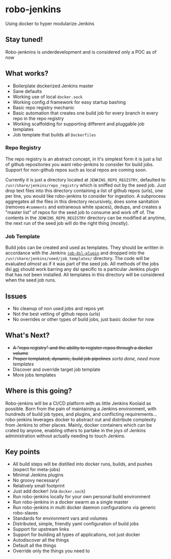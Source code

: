 # robo-jenkins
Using docker to hyper modularize Jenkins

## Stay tuned!
Robo-jenknins is underdevelopment and is considered only a POC as of now 

## What works?
* Boilerplate dockerized Jenkins master
* Sane defaults
* Working use of local `docker.sock`
* Working config.d framework for easy startup bashing
* Basic repo registry mechanic
* Basic automation that creates one build job for every branch in every repo in the repo registry
* Working scaffolding for supporting different and pluggable job templates
* Job template that builds all `Dockerfiles`

### Repo Registry
The repo registry is an abstract concept, in it's simplest form it is just a list of github repositories you want rebo-jenkins to consider for build jobs. Support for non-github repos such as local repos are coming soon.

Currently it is just a directory located at `JENKINS_REPO_REGISTRY`, defaulted to `/usr/share/jenkins/repo_registry` which is sniffed out by the seed job.  Just drop text files into this directory containing a list of github repos (urls), one per line, you would like robo-jenkins to consider for ingestion.   A subprocess aggregates all the files in this directory recursively, does some sanitation (removes `#comments` and extraneous white spaces), dedups, and creates a "master list" of repos for the seed job to consume and work off of. The contents in the `JENKINS_REPO_REGISTRY` directory can be modified at anytime, the next run of the seed job will do the right thing (mostly).

### Job Template
Build jobs can be created and used as templates. They should be written in accordance with the Jenkins [`job-dsl-plugin`](https://github.com/jenkinsci/job-dsl-plugin/wiki) and dropped into the `/usr/share/jenkins/seed/job_templates/` directory. The code will be evaluated _almost_ as if it was part of the seed job. All methods of the jobs dsl [api](https://jenkinsci.github.io/job-dsl-plugin) should work barring any dsl specific to a particular Jenkins plugin that has not been installed. All templates in this directory will be considered when the seed job runs.

## Issues
* No cleanup of non used jobs and repos yet
* Not the best vetting of github repos (urls) 
* No overrides or other types of build jobs, just basic docker for now

## What's Next?
* ~~A "repo registry" and the ability to register repos through a docker volume~~
* ~~Proper templated, dynamic, build job pipelines~~ _sorta done, need more templates_
* Discover and override target job template
* More jobs templates

## Where is this going?
Robo-jenkins will be a CI/CD platform with as little Jenkins Koolaid as possible.  Born from the pain of maintaining a Jenkins environment, with hundreds of build job types, and plugins, and conflicting requirements... robo-jenkins leverages docker to abstract out and distribute complexity from Jenkins to other places.  Mainly, docker containers which can be crated by anyone, enabling others to partake in the joys of Jenkins administration without actually needing to touch Jenkins.

## Key points
* All build steps will be distilled into docker runs, builds, and pushes (expect for meta-jobs)
* Minimal Jenkins plugins
* No groovy necessary!
* Relatively small footprint
* Just add docker! (via `docker.sock`)
* Run robo-jenkins locally for your own personal build environment
* Run robo-jenkins in a docker swarm as a single master
* Run robo-jenkins in multi docker daemon configurations via generic robo-slaves 
* Standards for environment vars and volumes
* Distributed, simple, friendly yaml configuration of build jobs
* Support for upstream links
* Support for building all types of applications, not just docker
* Autodiscover all the things
* Default all the things
* Override only the things you need to

